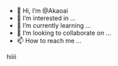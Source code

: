 - 👋 Hi, I’m @Akaoai
- 👀 I’m interested in ...
- 🌱 I’m currently learning ...
- 💞️ I’m looking to collaborate on ...
- 📫 How to reach me ...

<!---
Akaoai/Akaoai is a ✨ special ✨ repository because its `README.md` (this file) appears on your GitHub profile.
You can click the Preview link to take a look at your changes.
--->

hiiii
